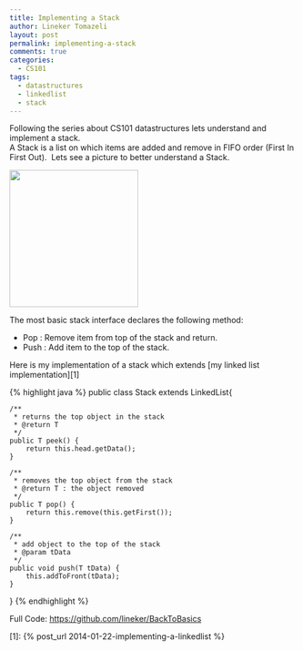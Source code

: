 ```yaml
---
title: Implementing a Stack
author: Lineker Tomazeli
layout: post
permalink: implementing-a-stack
comments: true
categories:
  - CS101
tags:
  - datastructures
  - linkedlist
  - stack
---
```

Following the series about CS101 datastructures lets understand and implement a stack.  
A Stack is a list on which items are added and remove in FIFO order (First In First Out). &nbsp;Lets see a picture to better understand a Stack.

<img class="aligncenter" src="https://www.cs.auckland.ac.nz/software/AlgAnim/fig/stack.gif" alt="" width="226" height="241" />

The most basic stack interface declares the following method:

  * Pop : Remove item from top of the stack and return.
  * Push : Add item to the top of the stack.

Here is my implementation of a stack which extends [my linked list implementation][1]

{% highlight java %}
public class Stack<T> extends LinkedList<T>{

	/**
	 * returns the top object in the stack
	 * @return T
	 */
	public T peek() {
		return this.head.getData();
	}

	/**
	 * removes the top object from the stack
	 * @return T : the object removed
	 */
	public T pop() {
		return this.remove(this.getFirst());
	}

	/**
	 * add object to the top of the stack
	 * @param tData
	 */
	public void push(T tData) {
		this.addToFront(tData);
	}
}
{% endhighlight %}

Full Code: <a title="https://github.com/lineker/BackToBasics" href="https://github.com/lineker/BackToBasics" target="_blank">https://github.com/lineker/BackToBasics</a>

 [1]: {% post_url 2014-01-22-implementing-a-linkedlist %}
